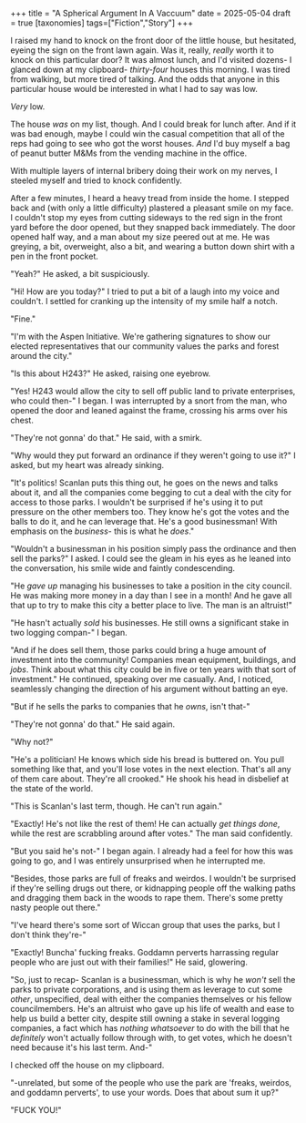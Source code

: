 +++
title = "A Spherical Argument In A Vaccuum"
date = 2025-05-04
draft = true
[taxonomies]
tags=["Fiction","Story"]
+++

I raised my hand to knock on the front door of the little house, but hesitated, eyeing the sign on the front lawn again. Was it, really, *really* worth it to knock on this particular door? It was almost lunch, and I'd visited dozens- I glanced down at my clipboard- *thirty-four* houses this morning. I was tired from walking, but more tired of talking. And the odds that anyone in this particular house would be interested in what I had to say was low. 

*Very* low.

The house *was* on my list, though. And I could break for lunch after. And if it was bad enough, maybe I could win the casual competition that all of the reps had going to see who got the worst houses. *And* I'd buy myself a bag of peanut butter M&Ms from the vending machine in the office.

With multiple layers of internal bribery doing their work on my nerves, I steeled myself and tried to knock confidently.

After a few minutes, I heard a heavy tread from inside the home. I stepped back and (with only a little difficulty) plastered a pleasant smile on my face. I couldn't stop my eyes from cutting sideways to the red sign in the front yard before the door opened, but they snapped back immediately. The door opened half way, and a man about my size peered out at me. He was greying, a bit, overweight, also a bit, and wearing a button down shirt with a pen in the front pocket.

"Yeah?" He asked, a bit suspiciously.

"Hi! How are you today?" I tried to put a bit of a laugh into my voice and couldn't. I settled for cranking up the intensity of my smile half a notch.

"Fine."

"I'm with the Aspen Initiative. We're gathering signatures to show our elected representatives that our community values the parks and forest around the city."

"Is this about H243?" He asked, raising one eyebrow.

"Yes! H243 would allow the city to sell off public land to private enterprises, who could then-" I began. I was interrupted by a snort from the man, who opened the door and leaned against the frame, crossing his arms over his chest.

"They're not gonna' do that." He said, with a smirk.

"Why would they put forward an ordinance if they weren't going to use it?" I asked, but my heart was already sinking.

"It's politics! Scanlan puts this thing out, he goes on the news and talks about it, and all the companies come begging to cut a deal with the city for access to those parks. I wouldn't be surprised if he's using it to put pressure on the other members too. They know he's got the votes and the balls to do it, and he can leverage that. He's a good businessman! With emphasis on the *business*- this is what he *does*."

"Wouldn't a businessman in his position simply pass the ordinance and then sell the parks?" I asked. I could see the gleam in his eyes as he leaned into the conversation, his smile wide and faintly condescending.

"He *gave up* managing his businesses to take a position in the city council. He was making more money in a day than I see in a month! And he gave all that up to try to make this city a better place to live. The man is an altruist!"

"He hasn't actually *sold* his businesses. He still owns a significant stake in two logging compan-" I began.

"And if he does sell them, those parks could bring a huge amount of investment into the community! Companies mean equipment, buildings, and *jobs*. Think about what this city could be in five or ten years with that sort of investment." He continued, speaking over me casually. And, I noticed, seamlessly changing the direction of his argument without batting an eye.

"But if he sells the parks to companies that he *owns*, isn't that-"

"They're not gonna' do that." He said again.

"Why not?"

"He's a politician! He knows which side his bread is buttered on. You pull something like that, and you'll lose votes in the next election. That's all any of them care about. They're all crooked." He shook his head in disbelief at the state of the world.

"This is Scanlan's last term, though. He can't run again." 

"Exactly! He's not like the rest of them! He can actually *get things done*, while the rest are scrabbling around after votes." The man said confidently.

"But you said he's not-" I began again. I already had a feel for how this was going to go, and I was entirely unsurprised when he interrupted me.

"Besides, those parks are full of freaks and weirdos. I wouldn't be surprised if they're selling drugs out there, or kidnapping people off the walking paths and dragging them back in the woods to rape them. There's some pretty nasty people out there."

"I've heard there's some sort of Wiccan group that uses the parks, but I don't think they're-"

"Exactly! Buncha' fucking freaks. Goddamn perverts harrassing regular people who are just out with their families!" He said, glowering.

"So, just to recap- Scanlan is a businessman, which is why he *won't* sell the parks to private corporations, and is using them as leverage to cut some *other*, unspecified, deal with either the companies themselves or his fellow councilmembers. He's an altruist who gave up his life of wealth and ease to help us build a better city, despite still owning a stake in several logging companies, a fact which has *nothing whatsoever* to do with the bill that he *definitely* won't actually follow through with, to get votes, which he doesn't need because it's his last term. And-"

I checked off the house on my clipboard.

"-unrelated, but some of the people who use the park are 'freaks, weirdos, and goddamn perverts', to use your words. Does that about sum it up?"

"FUCK YOU!"

